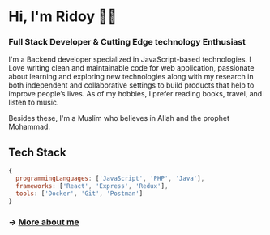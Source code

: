 # Hi, I'm Ridoy 👋🏼


 ### Full Stack Developer  &  Cutting Edge technology Enthusiast

I'm a Backend developer specialized in JavaScript-based technologies. I Love writing clean and maintainable code for web application, passionate about learning and exploring new technologies along with my research in both independent and collaborative settings to build products that help to improve people’s lives. As of my hobbies, I prefer reading books, travel, and listen to music.

Besides these, I'm a Muslim who believes in Allah and the prophet Mohammad.

## Tech Stack

```js
{
  programmingLanguages: ['JavaScript', 'PHP', 'Java'],
  frameworks: ['React', 'Express', 'Redux'],
  tools: ['Docker', 'Git', 'Postman']
}
```

### &rarr; [More about me](https://ridoydev.netlify.app)
